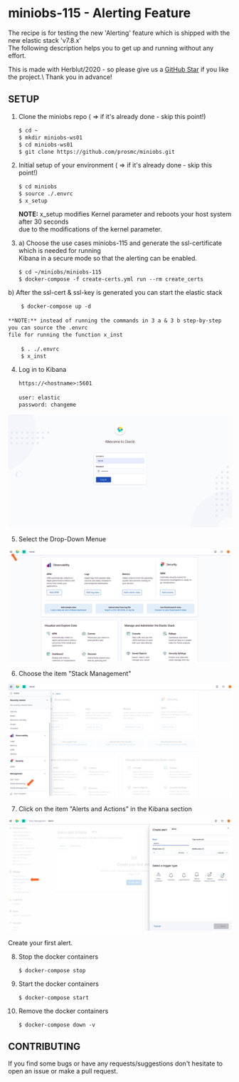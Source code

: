 # miniobs-115 - Alerting Feature

The recipe is for testing the new 'Alerting' feature which is shipped with the new elastic stack 'v7.8.x'\
The following description helps you to get up and running without any effort.

This is made with Herblut/2020 - so please give us a [GitHub Star](https://github.com/prosmc/miniobs/stargazers)
if you like the project.\ Thank you in advance!


SETUP
---

01. Clone the miniobs repo ( => if it's already done - skip this point!)

        $ cd ~
        $ mkdir miniobs-ws01
        $ cd miniobs-ws01
        $ git clone https://github.com/prosmc/miniobs.git

02. Initial setup of your environment ( => if it's already done - skip this point!)

        $ cd miniobs
        $ source ./.envrc
        $ x_setup

    **NOTE:** x_setup modifies Kernel parameter and reboots your host system after 30 seconds\
    due to the modifications of the kernel parameter.
      
03. a) Choose the use cases miniobs-115 and generate the ssl-certificate which is needed for running\
   Kibana in a secure mode so that the alerting can be enabled.

        $ cd ~/miniobs/miniobs-115
        $ docker-compose -f create-certs.yml run --rm create_certs

   b) After the ssl-cert & ssl-key is generated you can start the elastic stack

        $ docker-compose up -d 

    **NOTE:** instead of running the commands in 3 a & 3 b step-by-step you can source the .envrc 
    file for running the function x_inst

        $ . ./.envrc
        $ x_inst

04. Log in to Kibana

        https://<hostname>:5601

        user: elastic
        password: changeme

   ![Kibana Login](resources/assets/images/miniobs-115_pict-01.png)

05. Select the Drop-Down Menue
   
   ![Kibana Login](resources/assets/images/miniobs-115_pict-02.png)

06. Choose the item "Stack Management"
   
   ![Kibana Login](resources/assets/images/miniobs-115_pict-03.png)

07. Click on the item "Alerts and Actions" in the Kibana section
   
   ![Kibana Login](resources/assets/images/miniobs-115_pict-04.png)

   Create your first alert.

08. Stop the docker containers

        $ docker-compose stop

09. Start the docker containers

        $ docker-compose start  

10. Remove the docker containers

        $ docker-compose down -v

CONTRIBUTING
---
If you find some bugs or have any requests/suggestions don't hesitate to open an issue or make a pull request.

